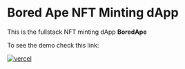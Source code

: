 # Bored Ape NFT Minting dApp

This is the fullstack NFT minting dApp **BoredApe** 

To see the demo check this link:

[![vercel](https://img.shields.io/badge/vercel-5624d0?style=for-the-badge&logo=vercel&logoColor=white)](https://boredape-minting-dapp.vercel.app/)